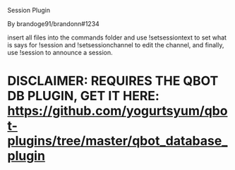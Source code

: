 Session Plugin

By brandoge91/brandonn#1234

insert all files into the commands folder and use !setsessiontext to set what is says for !session and !setsessionchannel to edit the channel, and finally, use !session to announce a session.

# DISCLAIMER: REQUIRES THE QBOT DB PLUGIN, GET IT HERE: https://github.com/yogurtsyum/qbot-plugins/tree/master/qbot_database_plugin
